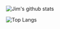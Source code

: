 ![Jim's github stats](https://github-readme-stats.vercel.app/api?username=the-grue&show_icons=true&theme=vue-dark)

![Top Langs](https://github-readme-stats.vercel.app/api/top-langs/?username=the-grue&layout=compact&langs_count=4)
